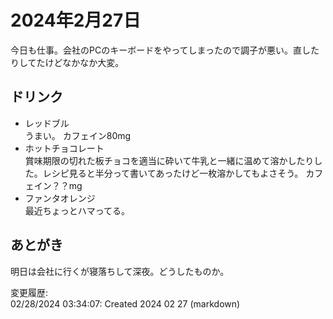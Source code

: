 # 2024年2月27日

今日も仕事。会社のPCのキーボードをやってしまったので調子が悪い。直したりしてたけどなかなか大変。

## ドリンク

- レッドブル  
うまい。
カフェイン80mg
- ホットチョコレート  
賞味期限の切れた板チョコを適当に砕いて牛乳と一緒に温めて溶かしたりした。レシピ見ると半分って書いてあったけど一枚溶かしてもよさそう。
カフェイン？？mg
- ファンタオレンジ  
最近ちょっとハマってる。

## あとがき

明日は会社に行くが寝落ちして深夜。どうしたものか。

変更履歴:  
02/28/2024 03:34:07: Created 2024 02 27 (markdown)  

